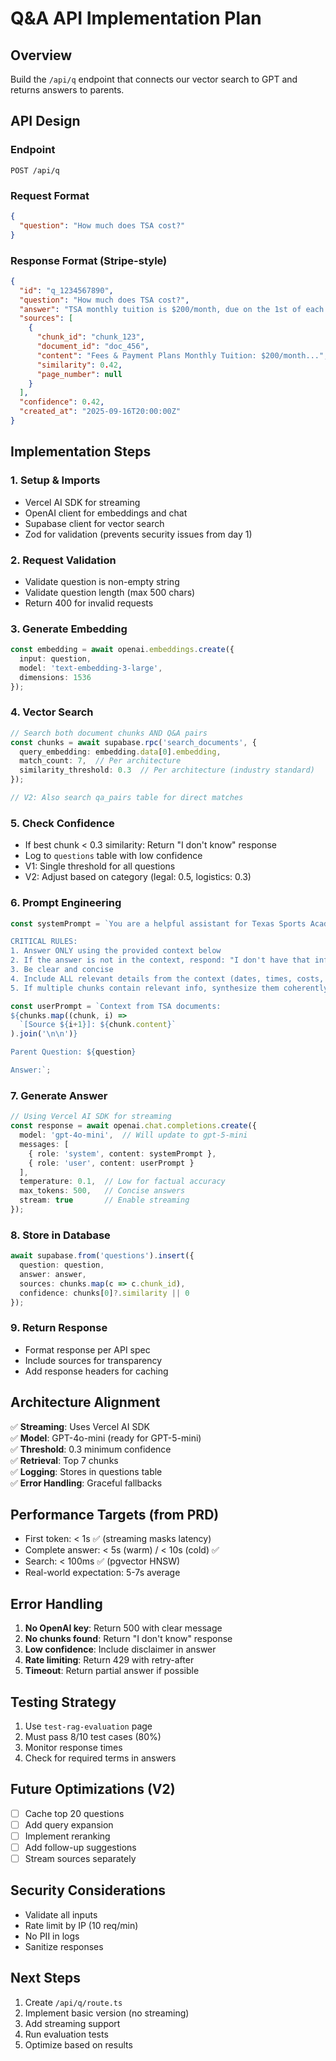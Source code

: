 # Q&A API Implementation Plan

## Overview
Build the `/api/q` endpoint that connects our vector search to GPT and returns answers to parents.

## API Design

### Endpoint
```
POST /api/q
```

### Request Format
```json
{
  "question": "How much does TSA cost?"
}
```

### Response Format (Stripe-style)
```json
{
  "id": "q_1234567890",
  "question": "How much does TSA cost?",
  "answer": "TSA monthly tuition is $200/month, due on the 1st of each month...",
  "sources": [
    {
      "chunk_id": "chunk_123",
      "document_id": "doc_456",
      "content": "Fees & Payment Plans Monthly Tuition: $200/month...",
      "similarity": 0.42,
      "page_number": null
    }
  ],
  "confidence": 0.42,
  "created_at": "2025-09-16T20:00:00Z"
}
```

## Implementation Steps

### 1. Setup & Imports
- Vercel AI SDK for streaming
- OpenAI client for embeddings and chat
- Supabase client for vector search
- Zod for validation (prevents security issues from day 1)

### 2. Request Validation
- Validate question is non-empty string
- Validate question length (max 500 chars)
- Return 400 for invalid requests

### 3. Generate Embedding
```typescript
const embedding = await openai.embeddings.create({
  input: question,
  model: 'text-embedding-3-large',
  dimensions: 1536
});
```

### 4. Vector Search
```typescript
// Search both document chunks AND Q&A pairs
const chunks = await supabase.rpc('search_documents', {
  query_embedding: embedding.data[0].embedding,
  match_count: 7,  // Per architecture
  similarity_threshold: 0.3  // Per architecture (industry standard)
});

// V2: Also search qa_pairs table for direct matches
```

### 5. Check Confidence
- If best chunk < 0.3 similarity: Return "I don't know" response
- Log to `questions` table with low confidence
- V1: Single threshold for all questions
- V2: Adjust based on category (legal: 0.5, logistics: 0.3)

### 6. Prompt Engineering
```typescript
const systemPrompt = `You are a helpful assistant for Texas Sports Academy (TSA). 

CRITICAL RULES:
1. Answer ONLY using the provided context below
2. If the answer is not in the context, respond: "I don't have that information. Please contact the TSA office at (512) 555-8722."
3. Be clear and concise
4. Include ALL relevant details from the context (dates, times, costs, requirements)
5. If multiple chunks contain relevant info, synthesize them coherently`;

const userPrompt = `Context from TSA documents:
${chunks.map((chunk, i) => 
  `[Source ${i+1}]: ${chunk.content}`
).join('\n\n')}

Parent Question: ${question}

Answer:`;
```

### 7. Generate Answer
```typescript
// Using Vercel AI SDK for streaming
const response = await openai.chat.completions.create({
  model: 'gpt-4o-mini',  // Will update to gpt-5-mini
  messages: [
    { role: 'system', content: systemPrompt },
    { role: 'user', content: userPrompt }
  ],
  temperature: 0.1,  // Low for factual accuracy
  max_tokens: 500,   // Concise answers
  stream: true       // Enable streaming
});
```

### 8. Store in Database
```typescript
await supabase.from('questions').insert({
  question: question,
  answer: answer,
  sources: chunks.map(c => c.chunk_id),
  confidence: chunks[0]?.similarity || 0
});
```

### 9. Return Response
- Format response per API spec
- Include sources for transparency
- Add response headers for caching

## Architecture Alignment

✅ **Streaming**: Uses Vercel AI SDK  
✅ **Model**: GPT-4o-mini (ready for GPT-5-mini)  
✅ **Threshold**: 0.3 minimum confidence  
✅ **Retrieval**: Top 7 chunks  
✅ **Logging**: Stores in questions table  
✅ **Error Handling**: Graceful fallbacks  

## Performance Targets (from PRD)
- First token: < 1s ✅ (streaming masks latency)
- Complete answer: < 5s (warm) / < 10s (cold) ✅
- Search: < 100ms ✅ (pgvector HNSW)
- Real-world expectation: 5-7s average

## Error Handling
1. **No OpenAI key**: Return 500 with clear message
2. **No chunks found**: Return "I don't know" response
3. **Low confidence**: Include disclaimer in answer
4. **Rate limiting**: Return 429 with retry-after
5. **Timeout**: Return partial answer if possible

## Testing Strategy
1. Use `test-rag-evaluation` page
2. Must pass 8/10 test cases (80%)
3. Monitor response times
4. Check for required terms in answers

## Future Optimizations (V2)
- [ ] Cache top 20 questions
- [ ] Add query expansion
- [ ] Implement reranking
- [ ] Add follow-up suggestions
- [ ] Stream sources separately

## Security Considerations
- Validate all inputs
- Rate limit by IP (10 req/min)
- No PII in logs
- Sanitize responses

## Next Steps
1. Create `/api/q/route.ts`
2. Implement basic version (no streaming)
3. Add streaming support
4. Run evaluation tests
5. Optimize based on results
